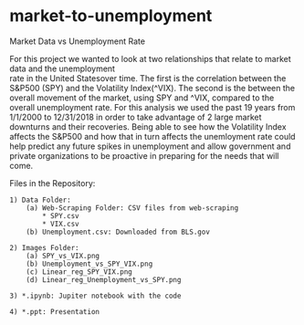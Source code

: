 # market-to-unemployment
Market Data vs Unemployment Rate

For this project we wanted to look at two relationships that relate to market data and the unemployment  
rate in the United Statesover time. The first is the correlation between the S&P500 (SPY) and the
Volatility Index(^VIX). The second is the between the overall movement of the market, using SPY and ^VIX,
compared to the overall unemployment rate. For this analysis we used the past 19 years from 1/1/2000 to 
12/31/2018 in order to take advantage of 2 large market downturns and their recoveries. Being able to see how the 
Volatility Index affects the S&P500 and how that in turn affects the unemloyment rate could help predict any future spikes
in unemployment and allow government and private organizations to be proactive in preparing for the needs that will come.

	 
Files in the Repository:

    1) Data Folder:
        (a) Web-Scraping Folder: CSV files from web-scraping
            * SPY.csv
            * VIX.csv
        (b) Unemployment.csv: Downloaded from BLS.gov

    2) Images Folder:
        (a) SPY_vs_VIX.png
        (b) Unemployment_vs_SPY_VIX.png
        (c) Linear_reg_SPY_VIX.png
        (d) Linear_reg_Unemployment_vs_SPY.png

    3) *.ipynb: Jupiter notebook with the code

    4) *.ppt: Presentation

